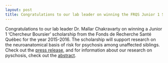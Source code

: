 ```yaml
---
layout: post
title: Congratulations to our lab leader on winning the FRQS Junior 1 Scholar award!
---
```


Congratulations to our lab leader Dr. Mallar Chakravarty on winning a Junior 1 ‘Chercheur Boursier’ scholarship from the Fonds de Recherche Santé Québec for the year 2015-2016. The scholarship will support research on the neuroanatomical basis of risk for psychosis among unaffected siblings. Check out the [press release](http://www.frqs.gouv.qc.ca/documents/11314/582120/CB_Chercheurs_boursiers_1516.pdf/a12bfe34-a7d0-46a3-9d65-65f24e0f2587), and for information about our research on pyschosis, check out the [abstract](http://www.frqs.gouv.qc.ca/en/la-recherche/la-recherche-financee-par-le-frqs/projets-de-recherche/projet?id=tl6gl4mf1442503611208).
